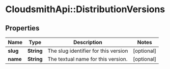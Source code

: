 # CloudsmithApi::DistributionVersions

## Properties
Name | Type | Description | Notes
------------ | ------------- | ------------- | -------------
**slug** | **String** | The slug identifier for this version | [optional] 
**name** | **String** | The textual name for this version. | [optional] 



